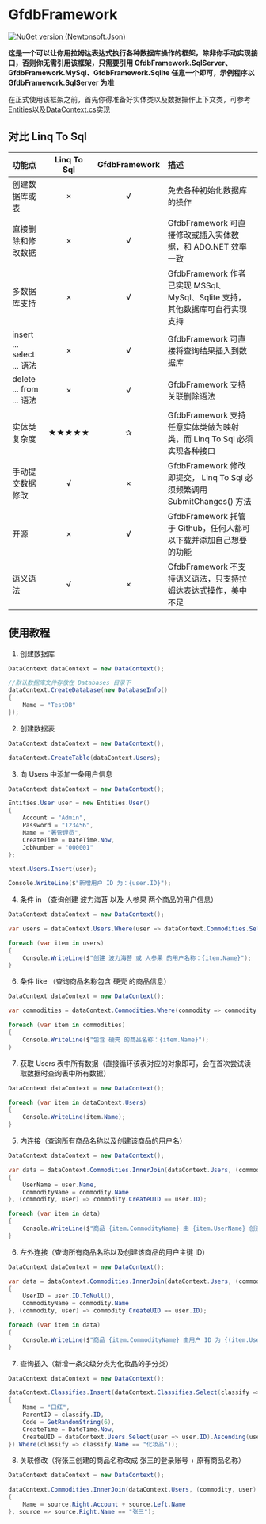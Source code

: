 # GfdbFramework

[![NuGet version (Newtonsoft.Json)](https://img.shields.io/nuget/v/GfdbFramework.svg?style=flat-square)](https://www.nuget.org/packages/GfdbFramework/)

**这是一个可以让你用拉姆达表达式执行各种数据库操作的框架，除非你手动实现接口，否则你无需引用该框架，只需要引用 GfdbFramework.SqlServer、GfdbFramework.MySql、GfdbFramework.Sqlite 任意一个即可，示例程序以 GfdbFramework.SqlServer 为准**

在正式使用该框架之前，首先你得准备好实体类以及数据操作上下文类，可参考[Entities](GfdbFramework.Test/Entities)以及[DataContext.cs](GfdbFramework.Test/DataContext.cs)实现

## 对比 Linq To Sql
| 功能点 | Linq To Sql | GfdbFramework | 描述 |
| :----- | :----: | :----: | :----- |
| 创建数据库或表 | × | √ | 免去各种初始化数据库的操作 |
| 直接删除和修改数据 | × | √ | GfdbFramework 可直接修改或插入实体数据，和 ADO.NET 效率一致 |
| 多数据库支持 | × | √ | GfdbFramework 作者已实现 MSSql、MySql、Sqlite 支持，其他数据库可自行实现支持 |
| insert ... select ... 语法 | × | √ | GfdbFramework 可直接将查询结果插入到数据库 |
| delete ... from ... 语法 | × | √ | GfdbFramework 支持关联删除语法 |
| 实体类复杂度 | ★★★★★ | ✰ | GfdbFramework 支持任意实体类做为映射类，而 Linq To Sql 必须实现各种接口 |
| 手动提交数据修改 | √ | × | GfdbFramework 修改即提交， Linq To Sql 必须频繁调用 SubmitChanges() 方法 |
| 开源 | × | √ | GfdbFramework 托管于 Github，任何人都可以下载并添加自己想要的功能 |
| 语义语法 | √ | × | GfdbFramework 不支持语义语法，只支持拉姆达表达式操作，美中不足 |

## 使用教程
1. 创建数据库
```c#
DataContext dataContext = new DataContext();

//默认数据库文件存放在 Databases 目录下
dataContext.CreateDatabase(new DatabaseInfo()
{
    Name = "TestDB"
});
```
2. 创建数据表
```c#
DataContext dataContext = new DataContext();

dataContext.CreateTable(dataContext.Users);
```
3. 向 Users 中添加一条用户信息
```c#
DataContext dataContext = new DataContext();

Entities.User user = new Entities.User()
{
    Account = "Admin",
    Password = "123456",
    Name = "著管理员",
    CreateTime = DateTime.Now,
    JobNumber = "000001"
};

ntext.Users.Insert(user);

Console.WriteLine($"新增用户 ID 为：{user.ID}");
```
4. 条件 in （查询创建 波力海苔 以及 人参果 两个商品的用户信息）
```c#
DataContext dataContext = new DataContext();

var users = dataContext.Users.Where(user => dataContext.Commodities.Select(commodity => commodity.ID).Where(commodity => commodity.Name == "波力海苔" || commodity.Name == "人参果").Contains(user.ID));

foreach (var item in users)
{
    Console.WriteLine($"创建 波力海苔 或 人参果 的用户名称：{item.Name}");
}
```
6. 条件 like （查询商品名称包含 硬壳 的商品信息）
```c#
DataContext dataContext = new DataContext();

var commodities = dataContext.Commodities.Where(commodity => commodity.Name.Like("%硬壳%"));

foreach (var item in commodities)
{
    Console.WriteLine($"包含 硬壳 的商品名称：{item.Name}");
}
```
7. 获取 Users 表中所有数据（直接循环该表对应的对象即可，会在首次尝试读取数据时查询表中所有数据）
```c#
DataContext dataContext = new DataContext();

foreach (var item in dataContext.Users)
{
    Console.WriteLine(item.Name);
}
```
5. 内连接（查询所有商品名称以及创建该商品的用户名）
```c#
DataContext dataContext = new DataContext();

var data = dataContext.Commodities.InnerJoin(dataContext.Users, (commodity, user) => new
{
    UserName = user.Name,
    CommodityName = commodity.Name
}, (commodity, user) => commodity.CreateUID == user.ID);

foreach (var item in data)
{
    Console.WriteLine($"商品 {item.CommodityName} 由 {item.UserName} 创建");
}
```
6. 左外连接（查询所有商品名称以及创建该商品的用户主键 ID）
```c#
DataContext dataContext = new DataContext();

var data = dataContext.Commodities.InnerJoin(dataContext.Users, (commodity, user) => new
{
    UserID = user.ID.ToNull(),
    CommodityName = commodity.Name
}, (commodity, user) => commodity.CreateUID == user.ID);

foreach (var item in data)
{
    Console.WriteLine($"商品 {item.CommodityName} 由用户 ID 为 {(item.UserID.HasValue ? item.UserID.Value : 0)} 的用户创建");
}
```
7. 查询插入（新增一条父级分类为化妆品的子分类）
```c#
DataContext dataContext = new DataContext();

dataContext.Classifies.Insert(dataContext.Classifies.Select(classify => new Entities.Classify()
{
    Name = "口红",
    ParentID = classify.ID,
    Code = GetRandomString(6),
    CreateTime = DateTime.Now,
    CreateUID = dataContext.Users.Select(user => user.ID).Ascending(user => DBFun.NewID()).First()
}).Where(classify => classify.Name == "化妆品"));
```
8. 关联修改（将张三创建的商品名称改成 张三的登录账号 + 原有商品名称）
```c#
DataContext dataContext = new DataContext();

dataContext.Commodities.InnerJoin(dataContext.Users, (commodity, user) => commodity.CreateUID == user.ID).Update(source => new Entities.Commodity()
{
    Name = source.Right.Account + source.Left.Name
}, source => source.Right.Name == "张三");
```
